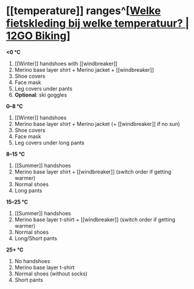 # [[temperature]] ranges^[[Welke fietskleding bij welke temperatuur? | 12GO Biking](https://www.12gobiking.nl/blog/fietskleding-temperatuur)]
**<0 °C**
1. [[Winter]] handshoes with [[windbreaker]]
2. Merino base layer shirt + Merino jacket + [[windbreaker]]
3. Shoe covers
4. Face mask
5. Leg covers under pants
6. **Optional**: ski goggles

**0–8 °C**
1. [[Winter]] handshoes
2. Merino base layer shirt + Merino jacket (+ [[windbreaker]] if no sun)
3. Shoe covers
4. Face mask
5. Leg covers under long pants

**8–15 °C**
1. [[Summer]] handshoes
2. Merino base layer shirt + [[windbreaker]] (switch order if getting warmer)
3. Normal shoes
4. Long pants

**15–25 °C**
1. [[Summer]] handshoes
2. Merino base layer t-shirt + [[windbreaker]] (switch order if getting warmer)
3. Normal shoes
4. Long/Short pants

**25+ °C**
1. No handshoes
2. Merino base layer t-shirt
3. Normal shoes (without socks)
4. Short pants